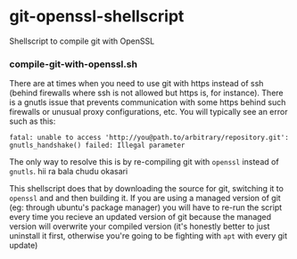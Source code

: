# git-openssl-shellscript
Shellscript to compile git with OpenSSL

### compile-git-with-openssl.sh

There are at times when you need to use git with https instead of ssh (behind firewalls where ssh is not allowed but https is, for instance). There is a gnutls issue that prevents communication with some https behind such firewalls or unusual proxy configurations, etc. You will typically see an error such as this:
```
fatal: unable to access 'http://you@path.to/arbitrary/repository.git': gnutls_handshake() failed: Illegal parameter
```
The only way to resolve this is by re-compiling git with `openssl` instead of `gnutls`.
hii ra bala chudu okasari

This shellscript does that by downloading the source for git, switching it to `openssl` and and then building it. If you are using a managed version of git (eg: through ubuntu's package manager) you will have to re-run the script every time you recieve an updated version of git because the managed version will overwrite your compiled version (it's honestly better to just uninstall it first, otherwise you're going to be fighting with `apt` with every git update)
